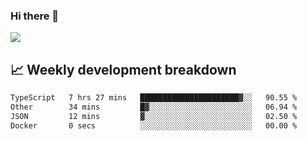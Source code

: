 ### Hi there 👋
<img align="center" src="https://github-readme-stats.vercel.app/api?username=Tumao727&show_icons=true&hide_title=true&theme=dracula" />


## 📈 Weekly development breakdown
<!--START_SECTION:waka-->

```txt
TypeScript   7 hrs 27 mins   ██████████████████████▓░░   90.55 %
Other        34 mins         █▓░░░░░░░░░░░░░░░░░░░░░░░   06.94 %
JSON         12 mins         ▓░░░░░░░░░░░░░░░░░░░░░░░░   02.50 %
Docker       0 secs          ░░░░░░░░░░░░░░░░░░░░░░░░░   00.00 %
```

<!--END_SECTION:waka-->